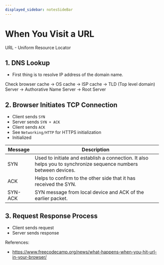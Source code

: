 ```yaml
---
displayed_sidebar: notesSideBar
---
```


# When You Visit a URL
URL - Uniform Resource Locator

## 1. DNS Lookup
- First thing is to resolve IP address of the domain name.

Check browser cache -> OS cache -> ISP cache -> TLD (Top level domain) Server -> Authorative Name Server -> Root Server

## 2. Browser Initiates TCP Connection

- Client sends `SYN` 
- Server sends `SYN + ACK` 
- Client sends `ACK`
- See `Networking/HTTP` for HTTPS initialization
- Initialized

| Message | Description |
| ------- | ----------- |
| SYN | Used to initiate and establish a connection. It also helps you to synchronize sequence numbers between devices. |
| ACK | Helps to confirm to the other side that it has received the SYN. |
| SYN-ACK | SYN message from local device and ACK of the earlier packet. |

## 3. Request Response Process

- Client sends request
- Server sends response

References:
- https://www.freecodecamp.org/news/what-happens-when-you-hit-url-in-your-browser/